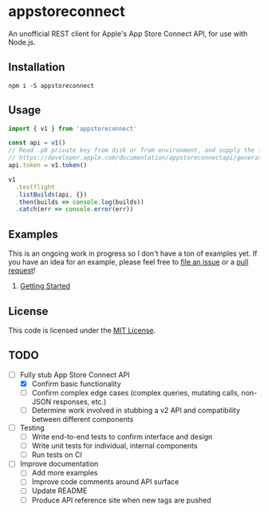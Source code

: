 # appstoreconnect

An unofficial REST client for Apple's App Store Connect API, for use with Node.js.

## Installation

```
npm i -S appstoreconnect
```

## Usage

```javascript
import { v1 } from 'appstoreconnect'

const api = v1()
// Read .p8 private key from disk or from environment, and supply the issuer ID and key identifier as outlined here:
// https://developer.apple.com/documentation/appstoreconnectapi/generating_tokens_for_api_requests
api.token = v1.token()

v1
  .testflight
  .listBuilds(api, {})
  .then(builds => console.log(builds))
  .catch(err => console.error(err))
```

## Examples

This is an ongoing work in progress so I don't have a ton of examples yet. If you have an idea for an example, please feel free to [file an issue](https://github.com/aaronsky/appstoreconnect/issues/new) or a [pull request](https://github.com/aaronsky/appstoreconnect/pulls/new)!

1. [Getting Started](./examples/getting-started.js)

## License

This code is licensed under the [MIT License](./LICENSE). 

## TODO

- [ ] Fully stub App Store Connect API
  - [x] Confirm basic functionality
  - [ ] Confirm complex edge cases (complex queries, mutating calls, non-JSON responses, etc.)
  - [ ] Determine work involved in stubbing a v2 API and compatibility between different components
- [ ] Testing
  - [ ] Write end-to-end tests to confirm interface and design
  - [ ] Write unit tests for individual, internal components
  - [ ] Run tests on CI
- [ ] Improve documentation
  - [ ] Add more examples
  - [ ] Improve code comments around API surface
  - [ ] Update README
  - [ ] Produce API reference site when new tags are pushed
